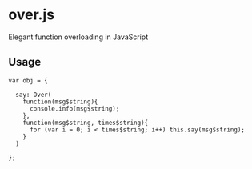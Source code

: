 # over.js

Elegant function overloading in JavaScript

## Usage

    var obj = {

      say: Over(
        function(msg$string){
          console.info(msg$string);
        },
        function(msg$string, times$string){
          for (var i = 0; i < times$string; i++) this.say(msg$string);
        }
      )

    };

